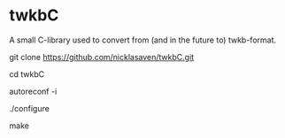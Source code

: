 # twkbC
A small C-library used to convert from (and in the future to) twkb-format.


git clone https://github.com/nicklasaven/twkbC.git

cd twkbC

autoreconf -i

./configure

make 
